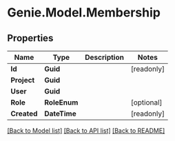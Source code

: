 # Genie.Model.Membership

## Properties

Name | Type | Description | Notes
------------ | ------------- | ------------- | -------------
**Id** | **Guid** |  | [readonly] 
**Project** | **Guid** |  | 
**User** | **Guid** |  | 
**Role** | **RoleEnum** |  | [optional] 
**Created** | **DateTime** |  | [readonly] 

[[Back to Model list]](../README.md#documentation-for-models) [[Back to API list]](../README.md#documentation-for-api-endpoints) [[Back to README]](../README.md)

